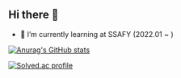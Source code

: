 ## Hi there 👋

- 🌱 I’m currently learning at SSAFY (2022.01 ~ )

[![Anurag's GitHub stats](https://github-readme-stats.vercel.app/api?username=Dabisix&show_icons=true&theme=midnight-purple)](https://github.com/anuraghazra/github-readme-stats)

[![Solved.ac profile](http://mazassumnida.wtf/api/v2/generate_badge?boj=yukdb66)](https://solved.ac/yukdb66)

<!--
**Dabisix/Dabisix** is a ✨ _special_ ✨ repository because its `README.md` (this file) appears on your GitHub profile.

Here are some ideas to get you started:

- 🔭 I’m currently working on ...
- 👯 I’m looking to collaborate on ...
- 🤔 I’m looking for help with ...
- 💬 Ask me about ...
- 📫 How to reach me: ...
- 😄 Pronouns: ...
- ⚡ Fun fact: ...
-->
